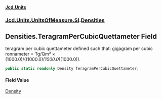 #### [Jcd.Units](index.md 'index')
### [Jcd.Units.UnitsOfMeasure.SI](Jcd.Units.UnitsOfMeasure.SI.md 'Jcd.Units.UnitsOfMeasure.SI').[Densities](Densities.md 'Jcd.Units.UnitsOfMeasure.SI.Densities')

## Densities.TeragramPerCubicQuettameter Field

teragram per cubic quettameter defined such that: gigagram per cubic ronnameter = Tg/Qm³ ×  
(1000.0)/((1000.0)*(1000.0)*(1000.0)).

```csharp
public static readonly Density TeragramPerCubicQuettameter;
```

#### Field Value
[Density](Density.md 'Jcd.Units.UnitTypes.Density')